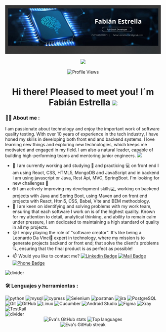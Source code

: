 <div id="header" align="center">
  <img decoding="async" src="https://github.com/festrellaG/festrellaG/blob/main/background_github.jpg" width="900"/>
</div>


<div id="badges" align="center">

  [![](https://img.shields.io/badge/LinkedIn-0077B5?style=for-the-badge&logo=linkedin&logoColor=white)](https://www.linkedin.com/in/fabianeduardoestrellaromero/)
  
  ![Profile Views](https://komarev.com/ghpvc/?username=festrellaG&style=flat&color=blue)

</div>

<div id="title" align="center">
<h1>
  Hi there! Pleased to meet you! I´m Fabián Estrella
  <img decoding="async" src="https://media.giphy.com/media/hvRJCLFzcasrR4ia7z/giphy.gif" width="30px"/>
</h1>
</div>

 <div id="header" align="left">

### :man_technologist: About me :
I am passionate about technology and enjoy the important work of software quality testing. With over 10 years of experience in the tech industry, I have honed my skills in developing both front end and backend systems. I love learning new things and exploring new technologies, which keeps me motivated and engaged in my field.  I am also a natural leader, capable of building high-performing teams and mentoring junior engineers. <img decoding="async" src="https://media.giphy.com/media/WUlplcMpOCEmTGBtBW/giphy.gif" width="30">
* :telescope: I am currently working and studying :blue_book: and practicing :computer: on front end I am using React, CSS, HTML5, MongoDB and JavaScript and 
 in backend I am using javascript or Java, Rest Api, MVC, SpringBoot. I'm looking for new challenges :muscle:
* :nerd_face:  I am actively improving my development skills:computer:, working on backend projects with Java and Spring Boot, using Maven and on front end projects with React, Html5, CSS, Babel, Vite and BEM methodology. 
* :heartbeat: I am keen on identifying and solving problems with my work team, ensuring that each software I work on is of the highest quality. Known for my attention to detail, analytical thinking, and ability to remain calm under pressure, I am dedicated to maintaining a high standard of quality in all my projects.
* :smiley: I enjoy playing the role of "software creator". It's like being a Leonardo Da Vinci:musical_note: expert in technology, where my mission is to generate projects 
 backend or front end; that solve the client's problems:mag:, ensuring that the final product is as perfect as possible!
* :mailbox: Would you like to contact me? [![Linkedin Badge](https://img.shields.io/badge/-Fabian-blue?style=flat&logo=Linkedin&logoColor=white)](https://www.linkedin.com/in/fabianeduardoestrellaromero/) [![Mail Badge](https://img.shields.io/badge/Email-fabian.estrella.rom@gmail.com-blue?style=flat&logo=gmail&logoColor=white)](mailto:fabian.estrella.rom@gmail.com) [![Phone Badge](https://img.shields.io/badge/Phone-%2B52%2055%2049289671-blue?style=flat&logo=phone&logoColor=white)](tel:+525549289671)
  
<img decoding="async" src="https://raw.githubusercontent.com/andreasbm/readme/master/assets/lines/colored.png" alt="divider"/>

### :hammer_and_wrench: Lenguajes y herramientas :
  <img decoding="async" src="https://img.shields.io/badge/Python-3776AB?style=for-the-badge&logo=python&logoColor=white" alt="python"/>
  <img decoding="async" src="https://img.shields.io/badge/MySQL-6DB33F?style=for-the-badge&logo=mysql&logoColor=white" alt="mysql"/>
  <img decoding="async" src="https://img.shields.io/badge/cypress-000000?style=for-the-badge&logo=cypress&logoColor=white" alt="cypress"/>
  <img decoding="async" src="https://img.shields.io/badge/Selenium-FFBE00?style=for-the-badge&logo=Selenium&logoColor=white" alt="Selenium"/>
  <img decoding="async" src="https://img.shields.io/badge/Postman-ffA500?style=for-the-badge&logo=postman&logoColor=white" alt="postman"/>
  <img decoding="async" src="https://img.shields.io/badge/jira-00008B?style=for-the-badge&logo=jira&logoColor=white" alt="jira"/>
  <img decoding="async" src="https://img.shields.io/badge/PostgreSQL-FFFFFF?style=for-the-badge&logo=PostgreSQL&logoColor=blue" alt="PostgreSQL"/>
  <img decoding="async" src="https://img.shields.io/badge/Git-F05032?style=for-the-badge&logo=git&logoColor=white" alt="Git"/>
  <img decoding="async" src="https://img.shields.io/badge/GitHub-181717?style=for-the-badge&logo=github&logoColor=white" alt="GitHub"/>
  <img decoding="async" src="https://img.shields.io/badge/Linux-FCC624?style=for-the-badge&logo=linux&logoColor=black" alt="Linux"/>
  <img decoding="async" src="https://img.shields.io/badge/Cucumber-23D96C?style=for-the-badge&logo=cucumber&logoColor=white" alt="Cucumber"/>
  <img decoding="async" src="https://img.shields.io/badge/Android_Studio-3DDC84?style=for-the-badge&logo=android-studio&logoColor=white" alt="Android Studio"/>
  <img decoding="async" src="https://img.shields.io/badge/Figma-F24E1E?style=for-the-badge&logo=figma&logoColor=white" alt="Figma"/>
  <img decoding="async" src="https://img.shields.io/badge/Xray-01386D?style=for-the-badge&logo=xray&logoColor=white" alt="Xray"/>
  <img decoding="async" src="https://img.shields.io/badge/TestRail-4682B4?style=for-the-badge&logo=TestRail&logoColor=white" alt="TestRail"/>
</div>

<img decoding="async" src="https://raw.githubusercontent.com/andreasbm/readme/master/assets/lines/colored.png" alt="divider"/>

<div id="stats" align="center">
  <img decoding="async" src="https://github-readme-stats.vercel.app/api?username=EMTA30&show_icons=true&theme=radical" alt="Eva's GitHub stats"/>
  <img decoding="async" src="https://github-readme-stats.vercel.app/api/top-langs/?username=EMTA30&layout=compact&theme=radical" alt="Top languages"/>
</div>

<div id="streak-stats" align="center">
  <img decoding="async" src="https://github-readme-streak-stats.herokuapp.com/?user=EMTA30&theme=radical" alt="Eva's GitHub streak"/>
</div>
